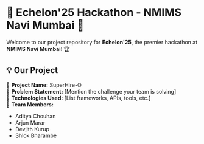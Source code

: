 # 🚀 Echelon'25 Hackathon - NMIMS Navi Mumbai 🎯

Welcome to our project repository for **Echelon'25**, the premier hackathon at **NMIMS Navi Mumbai**! 🏆

## 💡 **Our Project**
🔹 **Project Name:** SuperHire-O  
🔹 **Problem Statement:** [Mention the challenge your team is solving]  
🔹 **Technologies Used:** [List frameworks, APIs, tools, etc.]  
🔹 **Team Members:**  
   - Aditya Chouhan  
   - Arjun Marar  
   - Devjith Kurup  
   - Shlok Bharambe
